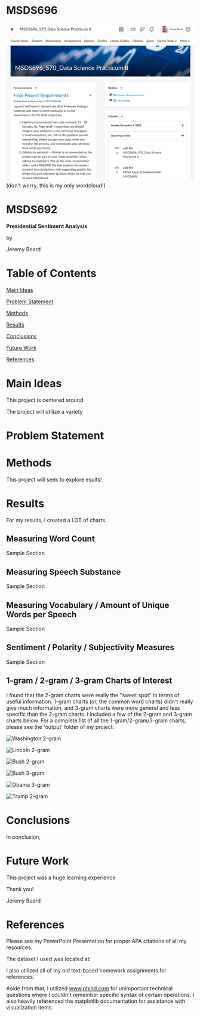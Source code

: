 # MSDS696

![Sample Image](output/sample.png)
(don't worry, this is my only wordcloud!)

# MSDS692

**Presidential Sentiment Analysis**

by

Jeremy Beard

# Table of Contents

[Main Ideas](#mainideas)

[Problem Statement](#problemstatement)

[Methods](#methods)

[Results](#results)

[Conclusions](#conclusions)

[Future Work](#future)

[References](#references)


<a name="mainideas"/>

# Main Ideas
This project is centered around  

The project will utilize a variety 

<a name="problemstatement"/>

# Problem Statement

<a name="methods"/>

# Methods

This project will seek to explore esults!


<a name="results"/>

# Results

For my results, I created a LOT of charts

## Measuring Word Count 

Sample Section

## Measuring Speech Substance

Sample Section

## Measuring Vocabulary / Amount of Unique Words per Speech

Sample Section

## Sentiment / Polarity / Subjectivity Measures

Sample Section

## 1-gram / 2-gram / 3-gram Charts of Interest

I found that the 2-gram charts were really the "sweet spot" in terms of useful information. 1-gram charts (or, the common word charts) didn't really give much information, and 3-gram charts were more general and less specific than the 2-gram charts. I included a few of the 2-gram and 3-gram charts below. For a complete list of all the 1-gram/2-gram/3-gram charts, please see the 'output' folder of my project. 

![Washington 2-gram](output/Top-2Grams-by-President-1-GeorgeWashington.png)

![Lincoln 2-gram](output/Top-2Grams-by-President-15-AbrahamLincoln.png)

![Bush 2-gram](output/Top-2Grams-by-President-39-BillClinton.png)

![Bush 3-gram](output/Top-3Grams-by-President-40-GeorgeWBush.png)

![Obama 3-gram](output/Top-3Grams-by-President-41-BarackObama.png)

![Trump 2-gram](output/Top-2Grams-by-President-42-DonaldTrump.png)

<a name="conclusions"/>

# Conclusions

In conclusion, 

<a name="future"/>

# Future Work

This project was a huge learning experience 

Thank you!

Jeremy Beard 


<a name="references"/>

# References

Please see my PowerPoint Presentation for proper APA citations of all my resources.

The dataset I used was located at: 


I also utilized all of my old text-based homework assignments for references.

Aside from that, I utilized www.phind.com for unimportant technical questions where I couldn't remember specific syntax of certain operations. I also heavily referenced the matplotlib documentation for assistance with visualization items. 








